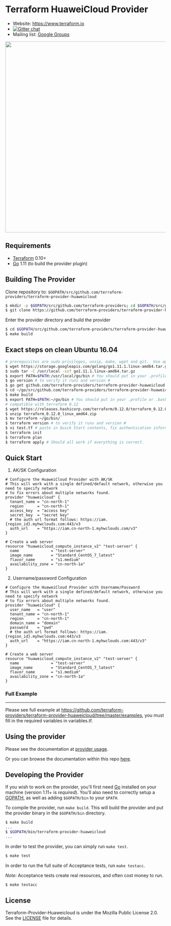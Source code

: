 Terraform HuaweiCloud Provider
==============================

- Website: https://www.terraform.io
- [![Gitter chat](https://badges.gitter.im/hashicorp-terraform/Lobby.png)](https://gitter.im/hashicorp-terraform/Lobby)
- Mailing list: [Google Groups](http://groups.google.com/group/terraform-tool)

<img src="https://cdn.rawgit.com/hashicorp/terraform-website/master/content/source/assets/images/logo-hashicorp.svg" width="600px">

Requirements
------------

-	[Terraform](https://www.terraform.io/downloads.html) 0.10+
-	[Go](https://golang.org/doc/install) 1.11 (to build the provider plugin)

Building The Provider
---------------------

Clone repository to: `$GOPATH/src/github.com/terraform-providers/terraform-provider-huaweicloud`

```sh
$ mkdir -p $GOPATH/src/github.com/terraform-providers; cd $GOPATH/src/github.com/terraform-providers
$ git clone https://github.com/terraform-providers/terraform-provider-huaweicloud
```

Enter the provider directory and build the provider

```sh
$ cd $GOPATH/src/github.com/terraform-providers/terraform-provider-huaweicloud
$ make build
```

## Exact steps on clean Ubuntu 16.04

```sh
# prerequisites are sudo privileges, unzip, make, wget and git.  Use apt install if missing.
$ wget https://storage.googleapis.com/golang/go1.11.1.linux-amd64.tar.gz
$ sudo tar -C /usr/local -xzf go1.11.1.linux-amd64.tar.gz
$ export PATH=$PATH:/usr/local/go/bin # You should put in your .profile or .bashrc
$ go version # to verify it runs and version #
$ go get github.com/terraform-providers/terraform-provider-huaweicloud
$ cd ~/go/src/github.com/terraform-providers/terraform-provider-huaweicloud
$ make build
$ export PATH=$PATH:~/go/bin # You should put in your .profile or .bashrc
# compatible with terraform 0.12
$ wget https://releases.hashicorp.com/terraform/0.12.0/terraform_0.12.0_linux_amd64.zip
$ unzip terraform_0.12.0_linux_amd64.zip
$ mv terraform ~/go/bin/
$ terraform version # to verify it runs and version #
$ vi test.tf # paste in Quick Start contents, fix authentication information
$ terraform init
$ terraform plan
$ terraform apply # Should all work if everything is correct.

```

## Quick Start

1. AK/SK Configuration

```hcl
# Configure the HuaweiCloud Provider with AK/SK
# This will work with a single defined/default network, otherwise you need to specify network
# to fix errors about multiple networks found.
provider "huaweicloud" {
  tenant_name = "cn-north-1"
  region      = "cn-north-1"
  access_key  = "access key"
  secret_key  = "secret key"
  # the auth url format follows: https://iam.{region_id}.myhwclouds.com:443/v3
  auth_url    = "https://iam.cn-north-1.myhwclouds.com/v3"
}

# Create a web server
resource "huaweicloud_compute_instance_v2" "test-server" {
  name              = "test-server"
  image_name        = "Standard_CentOS_7_latest"
  flavor_name       = "s1.medium"
  availability_zone = "cn-north-1a"
}
```

2. Username/password Configuration

```hcl
# Configure the HuaweiCloud Provider with Username/Password
# This will work with a single defined/default network, otherwise you need to specify network
# to fix errors about multiple networks found.
provider "huaweicloud" {
  user_name   = "user"
  tenant_name = "cn-north-1"
  region      = "cn-north-1"
  domain_name = "domain"
  password    = "pwd"
  # the auth url format follows: https://iam.{region_id}.myhwclouds.com:443/v3
  auth_url    = "https://iam.cn-north-1.myhwclouds.com:443/v3"
}

# Create a web server
resource "huaweicloud_compute_instance_v2" "test-server" {
  name		        = "test-server"
  image_name        = "Standard_CentOS_7_latest"
  flavor_name       = "s1.medium"
  availability_zone = "cn-north-1a"
}
```

### Full Example
----------------------
Please see full example at https://github.com/terraform-providers/terraform-provider-huaweicloud/tree/master/examples, 
you must fill in the required variables in variables.tf.

Using the provider
----------------------
Please see the documentation at [provider usage](website/docs/index.html.markdown).

Or you can browse the documentation within this repo [here](https://github.com/terraform-providers/terraform-provider-huaweicloud/tree/master/website/docs).

Developing the Provider
---------------------------

If you wish to work on the provider, you'll first need [Go](http://www.golang.org) installed on your machine (version 1.11+ is *required*). You'll also need to correctly setup a [GOPATH](http://golang.org/doc/code.html#GOPATH), as well as adding `$GOPATH/bin` to your `$PATH`.

To compile the provider, run `make build`. This will build the provider and put the provider binary in the `$GOPATH/bin` directory.

```sh
$ make build
...
$ $GOPATH/bin/terraform-provider-huaweicloud
...
```

In order to test the provider, you can simply run `make test`.

```sh
$ make test
```

In order to run the full suite of Acceptance tests, run `make testacc`.

*Note:* Acceptance tests create real resources, and often cost money to run.

```sh
$ make testacc
```

## License

Terraform-Provider-Huaweicloud is under the Mozilla Public License 2.0. See the [LICENSE](LICENSE) file for details.

